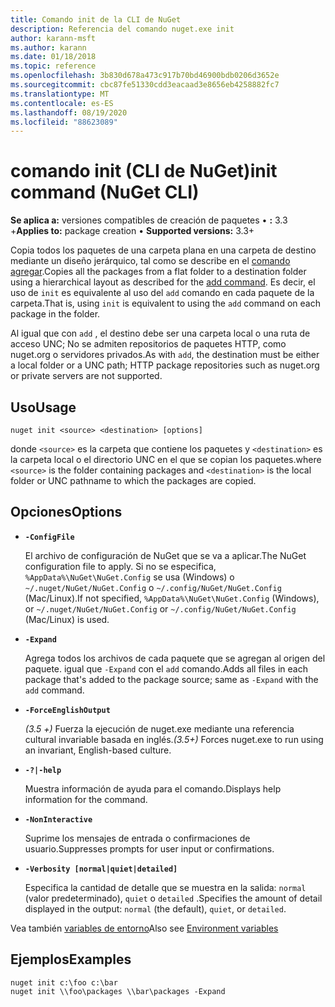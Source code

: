```yaml
---
title: Comando init de la CLI de NuGet
description: Referencia del comando nuget.exe init
author: karann-msft
ms.author: karann
ms.date: 01/18/2018
ms.topic: reference
ms.openlocfilehash: 3b830d678a473c917b70bd46900bdb0206d3652e
ms.sourcegitcommit: cbc87fe51330cdd3eacaad3e8656eb4258882fc7
ms.translationtype: MT
ms.contentlocale: es-ES
ms.lasthandoff: 08/19/2020
ms.locfileid: "88623089"
---
```

# <a name="init-command-nuget-cli"></a><span data-ttu-id="992c8-103">comando init (CLI de NuGet)</span><span class="sxs-lookup"><span data-stu-id="992c8-103">init command (NuGet CLI)</span></span>

<span data-ttu-id="992c8-104">**Se aplica a:** versiones compatibles de creación de paquetes &bullet; **:** 3.3 +</span><span class="sxs-lookup"><span data-stu-id="992c8-104">**Applies to:** package creation &bullet; **Supported versions:** 3.3+</span></span>

<span data-ttu-id="992c8-105">Copia todos los paquetes de una carpeta plana en una carpeta de destino mediante un diseño jerárquico, tal como se describe en el [comando agregar](cli-ref-add.md).</span><span class="sxs-lookup"><span data-stu-id="992c8-105">Copies all the packages from a flat folder to a destination folder using a hierarchical layout as described for the [add command](cli-ref-add.md).</span></span> <span data-ttu-id="992c8-106">Es decir, el uso de `init` es equivalente al uso del `add` comando en cada paquete de la carpeta.</span><span class="sxs-lookup"><span data-stu-id="992c8-106">That is, using `init` is equivalent to using the `add` command on each package in the folder.</span></span>

<span data-ttu-id="992c8-107">Al igual que con `add` , el destino debe ser una carpeta local o una ruta de acceso UNC; No se admiten repositorios de paquetes HTTP, como nuget.org o servidores privados.</span><span class="sxs-lookup"><span data-stu-id="992c8-107">As with `add`, the destination must be either a local folder or a UNC path; HTTP package repositories such as nuget.org or private servers are not supported.</span></span>

## <a name="usage"></a><span data-ttu-id="992c8-108">Uso</span><span class="sxs-lookup"><span data-stu-id="992c8-108">Usage</span></span>

```cli
nuget init <source> <destination> [options]
```

<span data-ttu-id="992c8-109">donde `<source>` es la carpeta que contiene los paquetes y `<destination>` es la carpeta local o el directorio UNC en el que se copian los paquetes.</span><span class="sxs-lookup"><span data-stu-id="992c8-109">where `<source>` is the folder containing packages and `<destination>` is the local folder or UNC pathname to which the packages are copied.</span></span>

## <a name="options"></a><span data-ttu-id="992c8-110">Opciones</span><span class="sxs-lookup"><span data-stu-id="992c8-110">Options</span></span>

- **`-ConfigFile`**

  <span data-ttu-id="992c8-111">El archivo de configuración de NuGet que se va a aplicar.</span><span class="sxs-lookup"><span data-stu-id="992c8-111">The NuGet configuration file to apply.</span></span> <span data-ttu-id="992c8-112">Si no se especifica, `%AppData%\NuGet\NuGet.Config` se usa (Windows) o `~/.nuget/NuGet/NuGet.Config` o `~/.config/NuGet/NuGet.Config` (Mac/Linux).</span><span class="sxs-lookup"><span data-stu-id="992c8-112">If not specified, `%AppData%\NuGet\NuGet.Config` (Windows), or `~/.nuget/NuGet/NuGet.Config` or `~/.config/NuGet/NuGet.Config` (Mac/Linux) is used.</span></span>

- **`-Expand`**

  <span data-ttu-id="992c8-113">Agrega todos los archivos de cada paquete que se agregan al origen del paquete. igual que `-Expand` con el `add` comando.</span><span class="sxs-lookup"><span data-stu-id="992c8-113">Adds all files in each package that's added to the package source; same as `-Expand` with the `add` command.</span></span>

- **`-ForceEnglishOutput`**

  <span data-ttu-id="992c8-114">*(3.5 +)* Fuerza la ejecución de nuget.exe mediante una referencia cultural invariable basada en inglés.</span><span class="sxs-lookup"><span data-stu-id="992c8-114">*(3.5+)* Forces nuget.exe to run using an invariant, English-based culture.</span></span>

- **`-?|-help`**

  <span data-ttu-id="992c8-115">Muestra información de ayuda para el comando.</span><span class="sxs-lookup"><span data-stu-id="992c8-115">Displays help information for the command.</span></span>

- **`-NonInteractive`**

  <span data-ttu-id="992c8-116">Suprime los mensajes de entrada o confirmaciones de usuario.</span><span class="sxs-lookup"><span data-stu-id="992c8-116">Suppresses prompts for user input or confirmations.</span></span>

- **`-Verbosity [normal|quiet|detailed]`**

  <span data-ttu-id="992c8-117">Especifica la cantidad de detalle que se muestra en la salida: `normal` (valor predeterminado), `quiet` o `detailed` .</span><span class="sxs-lookup"><span data-stu-id="992c8-117">Specifies the amount of detail displayed in the output: `normal` (the default), `quiet`, or `detailed`.</span></span>

<span data-ttu-id="992c8-118">Vea también [variables de entorno](cli-ref-environment-variables.md)</span><span class="sxs-lookup"><span data-stu-id="992c8-118">Also see [Environment variables](cli-ref-environment-variables.md)</span></span>

## <a name="examples"></a><span data-ttu-id="992c8-119">Ejemplos</span><span class="sxs-lookup"><span data-stu-id="992c8-119">Examples</span></span>

```cli
nuget init c:\foo c:\bar
nuget init \\foo\packages \\bar\packages -Expand
```
